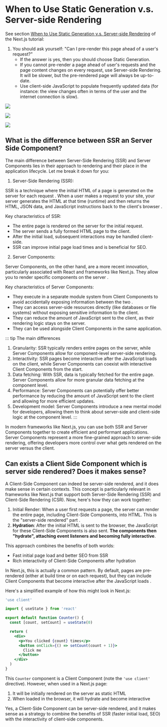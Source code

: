 
# When to Use Static Generation v.s. Server-side Rendering

See section [When to Use Static Generation v.s. Server-side Rendering](https://nextjs.org/learn/basics/data-fetching/two-forms) of the Next.js tutorial:

1. You should ask yourself: "Can I pre-render this page ahead of a user's request?" 
   * If the answer is yes, then you should choose Static Generation.
   * If you cannot pre-render a page ahead of user's requests and the page content changes on every request, use Server-side Rendering. It will be slower, but the pre-rendered page will always be up-to-date. 
   * Use client-side JavaScript to populate frequently updated data (for instance: the view changes often in terms of the user and the internet connection is slow).

![](/images/static-site-generation.png)

![](/images/server-side-rendering-2.png)

![](/images/client-side-rendering.png)

## What is the difference between SSR an Server Side Component?

The main difference between Server-Side Rendering (SSR) and Server Components lies in their approach to rendering and their place in the application lifecycle. Let me break it down for you:

1. Server-Side Rendering (SSR):


SSR is a technique where the initial HTML of a page is generated on the server for each request . When a user makes a request to your site, your server generates the HTML at that time (runtime) and then returns the HTML, JSON data, and JavaScript instructions back to the client's browser .

Key characteristics of SSR:

- The entire page is rendered on the server for the initial request.
- The server sends a fully formed HTML page to the client.
- After the initial load, subsequent interactions may be handled client-side.
- SSR can improve initial page load times and is beneficial for SEO.


2. Server Components:

Server Components, on the other hand, are a more recent innovation, particularly associated with React and frameworks like Next.js. They allow you to render specific components on the server .

Key characteristics of Server Components:

- They execute in a separate module system from Client Components to avoid accidentally exposing information between the two .
- They can access server-side resources directly (like databases or file systems) without exposing sensitive information to the client.
- They can reduce the amount of JavaScript sent to the client, as their rendering logic stays on the server.
- They can be used alongside Client Components in the same application.

::: tip The main differences

1. Granularity: SSR typically renders entire pages on the server, while Server Components allow for component-level server-side rendering.
2. Interactivity: SSR pages become interactive after the JavaScript loads on the client, while Server Components can coexist with interactive Client Components from the start.
3. Data fetching: With SSR, data is typically fetched for the entire page. Server Components allow for more granular data fetching at the component level.
4. Performance: Server Components can potentially offer better performance by reducing the amount of JavaScript sent to the client and allowing for more efficient updates.
5. Development model: Server Components introduce a new mental model for developers, allowing them to think about server-side and client-side logic at the component level.
:::

In modern frameworks like Next.js, you can use both SSR and Server Components together to create efficient and performant applications. Server Components represent a more fine-grained approach to server-side rendering, offering developers more control over what gets rendered on the server versus the client.

## Can exists a Client Side Component which is server side rendered? Does it makes sense?

A Client-Side Component can indeed be server-side rendered, and it does make sense in certain contexts. This concept is particularly relevant in frameworks like Next.js that support both Server-Side Rendering (SSR) and Client-Side Rendering (CSR). 
Now, here's how they can work together:

1. Initial Render:
When a user first requests a page, the server can render the entire page, including Client-Side Components, into HTML. This is the "server-side rendered" part .
1. **Hydration**:
After the initial HTML is sent to the browser, the JavaScript for these Client-Side Components is also sent. **The components then "hydrate", attaching event listeners and becoming fully interactive**.


This approach combines the benefits of both worlds:

- Fast initial page load and better SEO from SSR
- Rich interactivity of Client-Side Components after hydration


In Next.js, this is actually a common pattern. By default, pages are pre-rendered (either at build time or on each request), but they can include Client Components that become interactive after the JavaScript loads .

Here's a simplified example of how this might look in Next.js:

```jsx
'use client'

import { useState } from 'react'

export default function Counter() {
  const [count, setCount] = useState(0)

  return (
    <div>
      <p>You clicked {count} times</p>
      <button onClick={() => setCount(count + 1)}>
        Click me
      </button>
    </div>
  )
}
```

This `Counter` component is a Client Component (note the `'use client'` directive). However, when used in a Next.js page:

1. It will be initially rendered on the server as static HTML
2. When loaded in the browser, it will hydrate and become interactive


Yes, a Client-Side Component can be server-side rendered, and it makes sense as a strategy to combine the benefits of SSR (faster initial load, SEO) with the interactivity of client-side components.

<youtube id="jEJEFAc8tSI?si=We9VEtsIvxoGS4U_"></youtube>